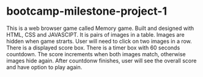 # bootcamp-milestone-project-1
This is a web browser game called Memory game.
Built and designed with HTML, CSS and JAVASCIPT.
It is pairs of images in a table.
Images are hidden when game strarts.
User will need to click on two images in a row.
There is a displayed score box.
There is a timer box with 60 seconds countdown.
The score increments when both images match, otherwise images hide again.
After countdonw finishes, user will see the overall score and have option to play again.
